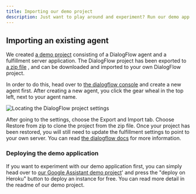 ```yaml
---
title: Importing our demo project
description: Just want to play around and experiment? Run our demo app in minutes on your own phone.
---
```


## Importing an existing agent

We created [a demo project](https://github.com/trafiklab/google-assistant-demo/) consisting of a DialogFlow agent and a
fulfillment server application. The DialogFlow project has been exported
to [a zip file](https://raw.githubusercontent.com/trafiklab/google-assistant-demo/master/docs/dialogflow-stockholm-public-transport.zip)
, and can be downloaded and imported to your own DialogFlow project.

In order to do this, head over to [the dialogflow console](https://console.dialogflow.com) and create a new agent first.
After creating a new agent, you click the gear wheal in the top left, next to your agent name.

![Locating the DialogFlow project settings](../../../.gitbook/assets/image-5.png)

After going to the settings, choose the Export and Import tab. Choose Restore from zip to clone the project from the zip
file. Once your project has been restored, you will still need to update the fulfillment settings to point to your own
server. You can read [the dialogflow docs](https://dialogflow.com/docs/agents/export-import-restore) for more
information.

### Deploying the demo application

If you want to experiment with our demo application first, you can simply head over
to [our Google Assistant demo project](https://github.com/trafiklab/google-assistant-demo/)' and press the "deploy on
Heroku" button to deploy an instance for free. You can read more detail in the readme of our demo project.
